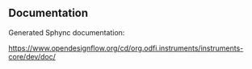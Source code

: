 ## Documentation

Generated Sphync documentation: 

https://www.opendesignflow.org/cd/org.odfi.instruments/instruments-core/dev/doc/